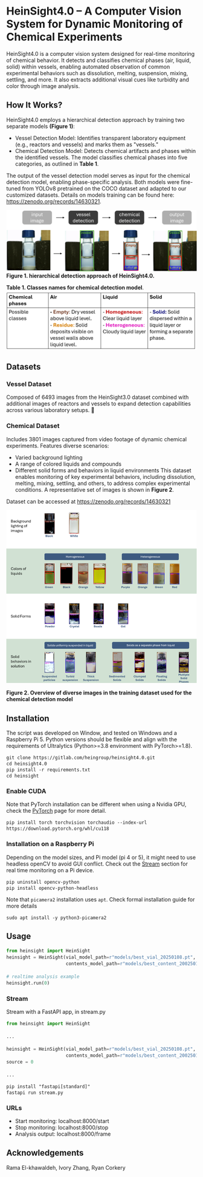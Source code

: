 # HeinSight4.0 – A Computer Vision System for Dynamic Monitoring of Chemical Experiments
HeinSight4.0 is a computer vision system designed for real-time monitoring of chemical behavior. It detects and classifies chemical phases (air, liquid, solid) within vessels, enabling automated observation of common experimental behaviors such as dissolution, melting, suspension, mixing, settling, and more. It also extracts additional visual cues like turbidity and color through image analysis.

## How It Works?
HeinSight4.0 employs a hierarchical detection approach by training two separate models **(Figure 1)**:
- Vessel Detection Model: Identifies transparent laboratory equipment (e.g., reactors and vessels) and marks them as "vessels."
- Chemical Detection Model: Detects chemical artifacts and phases within the identified vessels. The model classifies chemical phases into five categories, as outlined in **Table 1**.

The output of the vessel detection model serves as input for the chemical detection model, enabling phase-specific analysis. Both models were fine-tuned from YOLOv8 pretrained on the COCO dataset and adapted to our customized datasets.
Details on models training can be found here: https://zenodo.org/records/14630321. 

![](docs/model_method.png)
**Figure 1. hierarchical detection approach of HeinSight4.0.** 



**Table 1. Classes names for chemical detection model**. 
![](docs/classes.png)


## Datasets
### Vessel Dataset
Composed of 6493 images from the HeinSight3.0 dataset combined with additional images of reactors and vessels to expand detection capabilities across various laboratory setups.
	
### Chemical Dataset
Includes 3801 images captured from video footage of dynamic chemical experiments.
Features diverse scenarios:
* Varied background lighting
* A range of colored liquids and compounds
* Different solid forms and behaviors in liquid environments
This dataset enables monitoring of key experimental behaviors, including dissolution, melting, mixing, settling, and others, to address complex experimental conditions. A representative set of images is shown in **Figure 2**.

Dataset can be accessed at https://zenodo.org/records/14630321


![](docs/dataset.png)

**Figure 2. Overview of diverse images in the training dataset used for the chemical detection model**

## Installation
The script was developed on Window, and tested on Windows and a Raspberry Pi 5. Python versions should be flexible and align with the requirements of Ultralytics
(Python>=3.8 environment with PyTorch>=1.8). 
```commandline
git clone https://gitlab.com/heingroup/heinsight4.0.git
cd heinsight4.0
pip install -r requirements.txt
cd heinsight
```
### Enable CUDA
Note that PyTorch installation can be different when using a Nvidia GPU, check the [PyTorch](https://pytorch.org/) page for more detail.  
```
pip install torch torchvision torchaudio --index-url https://download.pytorch.org/whl/cu118
```
### Installation on a Raspberry Pi

Depending on the model sizes, and Pi model (pi 4 or 5), it might need to use headless openCV to avoid GUI conflict. Check out the [Stream](#stream) section for real time monitoring on a Pi device.
```
pip uninstall opencv-python
pip install opencv-python-headless
```
Note that `picamera2` installation uses `apt`. Check formal installation guide for more details
```
sudo apt install -y python3-picamera2
```

## Usage
```python
from heinsight import HeinSight
heinsight = HeinSight(vial_model_path=r"models/best_vial_20250108.pt",
                      contents_model_path=r"models/best_content_200250109.pt", )

# realtime analysis example
heinsight.run(0)
```


### Stream
Stream with a FastAPI app, in stream.py

```python
from heinsight import HeinSight

...

heinsight = HeinSight(vial_model_path=r"models/best_vial_20250108.pt",
                      contents_model_path=r"models/best_content_200250109.pt", )
source = 0

...
```
```commandline
pip install "fastapi[standard]"
fastapi run stream.py
```
### URLs
* Start monitoring:   localhost:8000/start 
* Stop monitoring:    localhost:8000/stop 
* Analysis output:    localhost:8000/frame

## Acknowledgements
Rama El-khawaldeh, Ivory Zhang, Ryan Corkery
